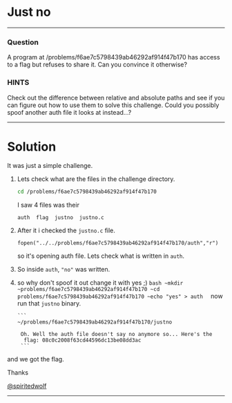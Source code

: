 # Just no
---

### Question

A program at /problems/f6ae7c5798439ab46292af914f47b170 has access to a flag but refuses to share it. Can you convince it otherwise?

### HINTS

Check out the difference between relative and absolute paths and see if you can figure out how to use them to solve this challenge. Could you possibly spoof another auth file it looks at instead...?

---

# Solution

It was just a simple challenge. 

1. Lets check what are the files in the challenge directory.
    ```bash
    cd /problems/f6ae7c5798439ab46292af914f47b170
    ```
    I saw 4 files was their 
    ```
    auth  flag  justno  justno.c
    ```
2. After it i checked the ```justno.c``` file. 
    ```
    fopen("../../problems/f6ae7c5798439ab46292af914f47b170/auth","r")
    ```

    so it's opening auth file. Lets check what is written in ```auth```. 

3. So inside ```auth```,       ```"no"``` was written. 

4. so why don't spoof it out change it with yes ;) 
        ```bash
        ~mkdir ~problems/f6ae7c5798439ab46292af914f47b170
        ~cd problems/f6ae7c5798439ab46292af914f47b170
        ~echo "yes" > auth 
        ```
        now run that ```justno``` binary. 
       
       ```
       ~/problems/f6ae7c5798439ab46292af914f47b170/justno
        
        Oh. Well the auth file doesn't say no anymore so... Here's the
         flag: 08c0c2008f63cd44596dc13be08dd3ac
        ```

and we got the flag.

Thanks

[@spiritedwolf](https://github.com/spiritedwolf)

---
